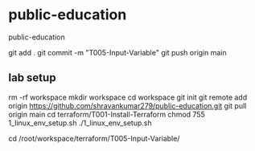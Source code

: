 # public-education
public-education

git add .
git commit -m "T005-Input-Variable"
git push origin main

## lab setup
rm -rf workspace
mkdir workspace
cd workspace
git init
git remote add origin https://github.com/shravankumar279/public-education.git
git pull origin main
cd terraform/T001-Install-Terraform
chmod 755 1_linux_env_setup.sh
./1_linux_env_setup.sh

cd /root/workspace/terraform/T005-Input-Variable/





